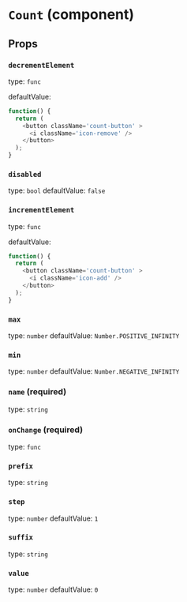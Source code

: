 `Count` (component)
===================



Props
-----

### `decrementElement`

type: `func`

defaultValue: 
```js
function() {
  return (
    <button className='count-button' >
      <i className='icon-remove' />
    </button>
  );
}
```

### `disabled`

type: `bool`
defaultValue: `false`


### `incrementElement`

type: `func`

defaultValue: 
```js
function() {
  return (
    <button className='count-button' >
      <i className='icon-add' />
    </button>
  );
}
```

### `max`

type: `number`
defaultValue: `Number.POSITIVE_INFINITY`


### `min`

type: `number`
defaultValue: `Number.NEGATIVE_INFINITY`


### `name` (required)

type: `string`


### `onChange` (required)

type: `func`


### `prefix`

type: `string`


### `step`

type: `number`
defaultValue: `1`


### `suffix`

type: `string`


### `value`

type: `number`
defaultValue: `0`

